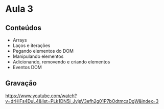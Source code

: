 # Aula 3

## Conteúdos

-   Arrays
-   Laços e iterações
-   Pegando elementos do DOM
-   Manipulando elementos
-   Adicionando, removendo e criando elementos
-   Eventos DOM


## Gravação

https://www.youtube.com/watch?v=drHiFs4DuL4&list=PLk1DN5j_JvjsV3efh2g01P7bOdtmcaDgW&index=3